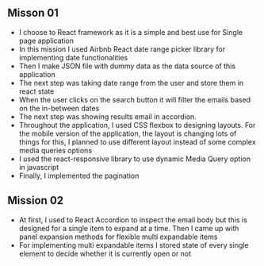 ## Misson 01

- I choose to React framework as it is a simple and best use for Single page application
- In this mission I used Airbnb React date range picker library for implementing date functionalities
- Then I make JSON file with dummy data as the data source of this application
- The next step was taking date range from the user and store them in react state 
- When the user clicks on the search button it will filter the emails based on the in-between dates
- The next step was showing results email in accordion.
- Throughout the application, I used CSS flexbox to designing layouts. For the mobile version of the application, the layout is changing lots of things
for this, I planned to use different layout instead of some complex media queries options
- I used the react-responsive library to use dynamic Media Query option in javascript
- Finally, I implemented the pagination

## Mission 02

- At first, I used to React Accordion to inspect the email body but this is designed for a single item to expand at a time. Then I came up with panel expansion methods
for flexible multi expandable items
- For implementing multi expandable items I stored state of every single element to decide whether it is currently open or not
